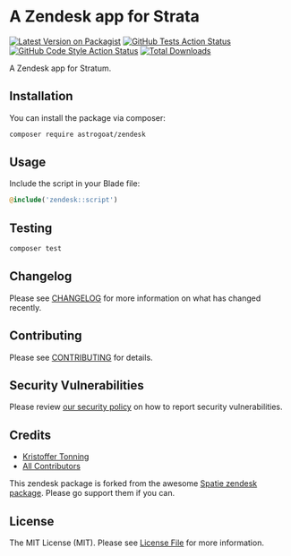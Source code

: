 # A Zendesk app for Strata

[![Latest Version on Packagist](https://img.shields.io/packagist/v/astrogoat/zendesk.svg?style=flat-square)](https://packagist.org/packages/astrogoat/zendesk)
[![GitHub Tests Action Status](https://img.shields.io/github/workflow/status/astrogoat/zendesk/run-tests?label=tests)](https://github.com/astrogoat/zendesk/actions?query=workflow%3Arun-tests+branch%3Amain)
[![GitHub Code Style Action Status](https://img.shields.io/github/workflow/status/astrogoat/zendesk/Check%20&%20fix%20styling?label=code%20style)](https://github.com/astrogoat/zendesk/actions?query=workflow%3A"Check+%26+fix+styling"+branch%3Amain)
[![Total Downloads](https://img.shields.io/packagist/dt/astrogoat/zendesk.svg?style=flat-square)](https://packagist.org/packages/astrogoat/zendesk)

A Zendesk app for Stratum.

## Installation

You can install the package via composer:

```bash
composer require astrogoat/zendesk
```

## Usage
Include the script in your Blade file:
```php
@include('zendesk::script')
```

## Testing

```bash
composer test
```

## Changelog

Please see [CHANGELOG](CHANGELOG.md) for more information on what has changed recently.

## Contributing

Please see [CONTRIBUTING](.github/CONTRIBUTING.md) for details.

## Security Vulnerabilities

Please review [our security policy](../../security/policy) on how to report security vulnerabilities.

## Credits

- [Kristoffer Tonning](https://github.com/astrogoat)
- [All Contributors](../../contributors)

This zendesk package is forked from the awesome [Spatie zendesk package](https://github.com/spatie/package-zendesk-laravel#support-us). Please go support them if you can.




## License

The MIT License (MIT). Please see [License File](LICENSE.md) for more information.
